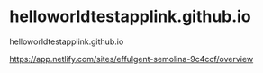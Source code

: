 # helloworldtestapplink.github.io
helloworldtestapplink.github.io


https://app.netlify.com/sites/effulgent-semolina-9c4ccf/overview
